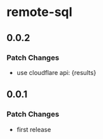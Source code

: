 # remote-sql

## 0.0.2

### Patch Changes

- use cloudflare api: {results}

## 0.0.1

### Patch Changes

- first release
